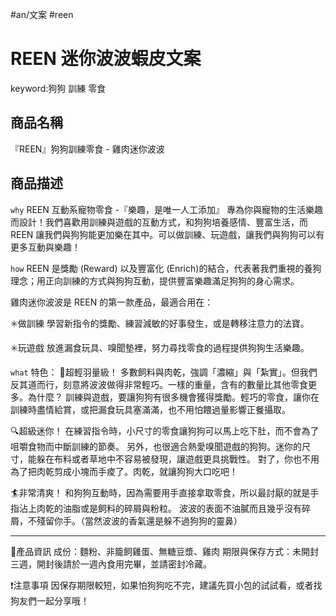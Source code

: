 #an/文案  #reen 

# REEN 迷你波波蝦皮文案
keyword:狗狗 訓練 零食

## 商品名稱
『REEN』狗狗訓練零食 - 雞肉迷你波波

## 商品描述
`why`
REEN 互動系寵物零食 -『樂趣，是唯一人工添加』
專為你與寵物的生活樂趣而設計！我們喜歡用訓練與遊戲的互動方式，和狗狗培養感情、豐富生活，而 REEN 讓我們與狗狗能更加樂在其中。可以做訓練、玩遊戲，讓我們與狗狗可以有更多互動與樂趣！

`how`
REEN 是獎勵 (Reward) 以及豐富化 (Enrich)的結合，代表著我們重視的養狗理念；用正向訓練的方式與狗狗互動，提供豐富樂趣滿足狗狗的身心需求。

雞肉迷你波波是 REEN 的第一款產品，最適合用在：

✳️做訓練
學習新指令的獎勵、練習減敏的好事發生，或是轉移注意力的法寶。

✳️玩遊戲
放進漏食玩具、嗅聞墊裡，努力尋找零食的過程提供狗狗生活樂趣。

`what`
特色：
👻超輕羽量級！
多數飼料與肉乾，強調「濃縮」與「紮實」。但我們反其道而行，刻意將波波做得非常輕巧。一樣的重量，含有的數量比其他零食更多。為什麼？
訓練與遊戲，要讓狗狗有很多機會獲得獎勵。輕巧的零食，讓你在訓練時盡情給賞，或把漏食玩具塞滿滿，也不用怕餵過量影響正餐攝取。

🔍超級迷你！
在練習指令時，小尺寸的零食讓狗狗可以馬上吃下肚，而不會為了咀嚼食物而中斷訓練的節奏。
另外，也很適合熱愛嗅聞遊戲的狗狗。迷你的尺寸，能躲在布料或者草地中不容易被發現，讓遊戲更具挑戰性。
對了，你也不用為了把肉乾剪成小塊而手痠了。肉乾，就讓狗狗大口吃吧！


🏄非常清爽！
和狗狗互動時，因為需要用手直接拿取零食，所以最討厭的就是手指沾上肉乾的油脂或是飼料的碎屑與粉粒。
波波的表面不油膩而且幾乎沒有碎屑，不殘留你手。（當然波波的香氣還是躲不過狗狗的靈鼻）

---

👀產品資訊
成份：麵粉、非籠飼雞蛋、無糖豆漿、雞肉
期限與保存方式：未開封三週，開封後請於一週內食用完畢，並請密封冷藏。

❗注意事項
因保存期限較短，如果怕狗狗吃不完，建議先買小包的試試看，或者找狗友們一起分享哦！

